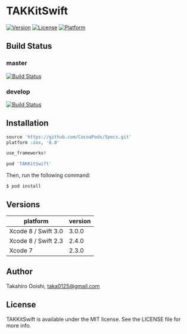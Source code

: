 # TAKKitSwift

[![Version](https://img.shields.io/cocoapods/v/TAKKitSwift.svg?style=flat)](http://cocoadocs.org/docsets/TAKKitSwift)
[![License](https://img.shields.io/cocoapods/l/TAKKitSwift.svg?style=flat)](http://cocoadocs.org/docsets/TAKKitSwift)
[![Platform](https://img.shields.io/cocoapods/p/TAKKitSwift.svg?style=flat)](http://cocoadocs.org/docsets/TAKKitSwift)

## Build Status

### master
[![Build Status](https://travis-ci.org/taka0125/TAKKitSwift.svg?branch=master)](https://travis-ci.org/taka0125/TAKKitSwift)

### develop
[![Build Status](https://travis-ci.org/taka0125/TAKKitSwift.svg?branch=develop)](https://travis-ci.org/taka0125/TAKKitSwift)

## Installation

```ruby
source 'https://github.com/CocoaPods/Specs.git'
platform :ios, '8.0'

use_frameworks!

pod 'TAKKitSwift'
```

Then, run the following command:

```console
$ pod install
```

## Versions

| platform            | version |
|---------------------|---------|
| Xcode 8 / Swift 3.0 |  3.0.0  |
| Xcode 8 / Swift 2.3 |  2.4.0  |
| Xcode 7             |  2.3.0  |

## Author

Takahiro Ooishi, taka0125@gmail.com

## License

TAKKitSwift is available under the MIT license. See the LICENSE file for more info.
